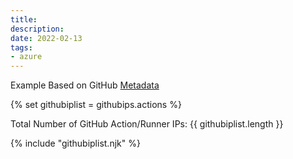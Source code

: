 ```yaml
---
title: 
description: 
date: 2022-02-13
tags:
- azure
---
```


Example
Based on GitHub [Metadata](https://docs.github.com/en/rest/reference/meta#get-github-meta-information)

{% set githubiplist = githubips.actions %}

Total Number of GitHub Action/Runner IPs: {{ githubiplist.length }}

{% include "githubiplist.njk" %}
